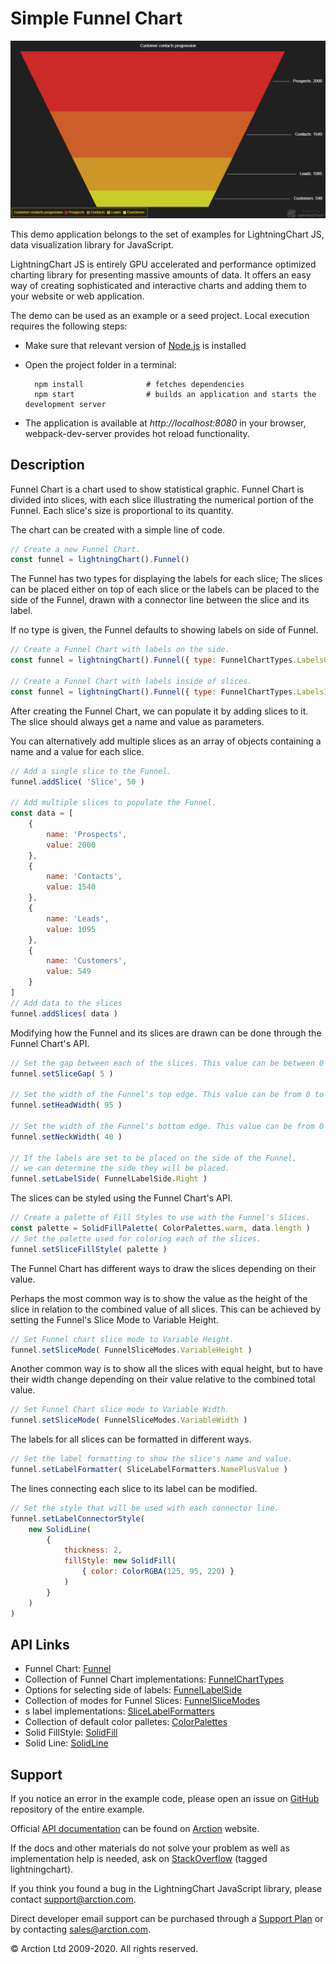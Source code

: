 # Simple Funnel Chart

![Simple Funnel Chart](simpleFunnel.png)

This demo application belongs to the set of examples for LightningChart JS, data visualization library for JavaScript.

LightningChart JS is entirely GPU accelerated and performance optimized charting library for presenting massive amounts of data. It offers an easy way of creating sophisticated and interactive charts and adding them to your website or web application.

The demo can be used as an example or a seed project. Local execution requires the following steps:

- Make sure that relevant version of [Node.js](https://nodejs.org/en/download/) is installed
- Open the project folder in a terminal:

        npm install              # fetches dependencies
        npm start                # builds an application and starts the development server

- The application is available at *http://localhost:8080* in your browser, webpack-dev-server provides hot reload functionality.


## Description

Funnel Chart is a chart used to show statistical graphic. Funnel Chart is divided into slices, with each slice illustrating the numerical portion of the Funnel. Each slice's size is proportional to its quantity.

The chart can be created with a simple line of code.

```javascript
// Create a new Funnel Chart.
const funnel = lightningChart().Funnel()

```

The Funnel has two types for displaying the labels for each slice; The slices can be placed either on top of each slice or the labels can be placed to the side of the Funnel, drawn with a connector line between the slice and its label.

If no type is given, the Funnel defaults to showing labels on side of Funnel.

```javascript
// Create a Funnel Chart with labels on the side.
const funnel = lightningChart().Funnel({ type: FunnelChartTypes.LabelsOnSide })

// Create a Funnel Chart with labels inside of slices.
const funnel = lightningChart().Funnel({ type: FunnelChartTypes.LabelsInsideSlices })

```

After creating the Funnel Chart, we can populate it by adding slices to it.
The slice should always get a name and value as parameters.

You can alternatively add multiple slices as an array of objects containing a name and a value for each slice.

```javascript
// Add a single slice to the Funnel.
funnel.addSlice( 'Slice', 50 )

// Add multiple slices to populate the Funnel.
const data = [
    {
        name: 'Prospects',
        value: 2000
    },
    {
        name: 'Contacts',
        value: 1540
    },
    {
        name: 'Leads',
        value: 1095
    },
    {
        name: 'Customers',
        value: 549
    }
]
// Add data to the slices
funnel.addSlices( data )

```

Modifying how the Funnel and its slices are drawn can be done through the Funnel Chart's API.

```javascript
// Set the gap between each of the slices. This value can be between 0 to 20 pixels.
funnel.setSliceGap( 5 )

// Set the width of the Funnel's top edge. This value can be from 0 to 100 (in percents).
funnel.setHeadWidth( 95 )

// Set the width of the Funnel's bottom edge. This value can be from 0 to 100 (in percents).
funnel.setNeckWidth( 40 )

// If the labels are set to be placed on the side of the Funnel,
// we can determine the side they will be placed.
funnel.setLabelSide( FunnelLabelSide.Right )
```

The slices can be styled using the Funnel Chart's API.

```javascript
// Create a palette of Fill Styles to use with the Funnel's Slices.
const palette = SolidFillPalette( ColorPalettes.warm, data.length )
// Set the palette used for coloring each of the slices.
funnel.setSliceFillStyle( palette )
```

The Funnel Chart has different ways to draw the slices depending on their value.

Perhaps the most common way is to show the value as the height of the slice in relation to the combined value of all slices.
This can be achieved by setting the Funnel's Slice Mode to Variable Height.

```javascript
// Set Funnel chart slice mode to Variable Height.
funnel.setSliceMode( FunnelSliceModes.VariableHeight )
```

Another common way is to show all the slices with equal height, but to have their width change depending on their value relative to the combined total value.

```javascript
// Set Funnel Chart slice mode to Variable Width.
funnel.setSliceMode( FunnelSliceModes.VariableWidth )
```

The labels for all slices can be formatted in different ways.

```javascript
// Set the label formatting to show the slice's name and value.
funnel.setLabelFormatter( SliceLabelFormatters.NamePlusValue )
```

The lines connecting each slice to its label can be modified.

```javascript
// Set the style that will be used with each connector line.
funnel.setLabelConnectorStyle(
    new SolidLine(
        {
            thickness: 2,
            fillStyle: new SolidFill(
                { color: ColorRGBA(125, 95, 220) }
            )
        }
    )
)
```


## API Links

* Funnel Chart: [Funnel]
* Collection of Funnel Chart implementations: [FunnelChartTypes]
* Options for selecting side of labels: [FunnelLabelSide]
* Collection of modes for Funnel Slices: [FunnelSliceModes]
* s label implementations: [SliceLabelFormatters]
* Collection of default color palletes: [ColorPalettes]
* Solid FillStyle: [SolidFill]
* Solid Line: [SolidLine]


## Support

If you notice an error in the example code, please open an issue on [GitHub][0] repository of the entire example.

Official [API documentation][1] can be found on [Arction][2] website.

If the docs and other materials do not solve your problem as well as implementation help is needed, ask on [StackOverflow][3] (tagged lightningchart).

If you think you found a bug in the LightningChart JavaScript library, please contact support@arction.com.

Direct developer email support can be purchased through a [Support Plan][4] or by contacting sales@arction.com.

[0]: https://github.com/Arction/
[1]: https://www.arction.com/lightningchart-js-api-documentation/
[2]: https://www.arction.com
[3]: https://stackoverflow.com/questions/tagged/lightningchart
[4]: https://www.arction.com/support-services/

© Arction Ltd 2009-2020. All rights reserved.


[Funnel]: https://www.arction.com/lightningchart-js-api-documentation/v1.2.0/classes/funnelchart.html
[FunnelChartTypes]: https://www.arction.com/lightningchart-js-api-documentation/v1.2.0/globals.html#funnelcharttypes
[FunnelLabelSide]: https://www.arction.com/lightningchart-js-api-documentation/v1.2.0/enums/funnellabelside.html
[FunnelSliceModes]: https://www.arction.com/lightningchart-js-api-documentation/v1.2.0/enums/funnelslicemodes.html
[SliceLabelFormatters]: https://www.arction.com/lightningchart-js-api-documentation/v1.2.0/globals.html#slicelabelformatters
[ColorPalettes]: https://www.arction.com/lightningchart-js-api-documentation/v1.2.0/globals.html#colorpalettes
[SolidFill]: https://www.arction.com/lightningchart-js-api-documentation/v1.2.0/classes/solidfill.html
[SolidLine]: https://www.arction.com/lightningchart-js-api-documentation/v1.2.0/classes/solidline.html

